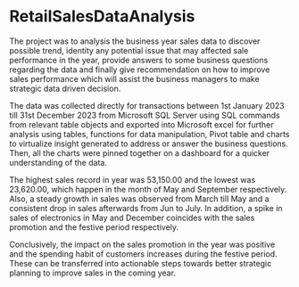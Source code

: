 # RetailSalesDataAnalysis

The project was to analysis the business year sales data to discover possible trend, identity any potential issue that may affected sale performance in the year, provide answers to some business questions regarding the data and finally give recommendation on how to improve sales performance which will assist the business managers to make strategic data driven decision.

The data was collected directly for transactions between 1st January 2023 till 31st December 2023 from Microsoft SQL Server using SQL commands from relevant table objects and exported into Microsoft excel for further analysis using tables, functions for data manipulation, Pivot table and charts to virtualize insight generated to address or answer the business questions. Then, all the charts were pinned together on a dashboard for a quicker understanding of the data.

The highest sales record in year was 53,150.00 and the lowest was 23,620.00, which happen in the month of May and September respectively. Also, a steady growth in sales was observed from March till May and a consistent drop in sales afterwards from Jun to July. In addition, a spike in sales of electronics in May and December coincides with the sales promotion and the festive period respectively.
 
Conclusively, the impact on the sales promotion in the year was positive and the spending habit of customers increases during the festive period. These can be transferred into actionable steps towards better strategic planning to improve sales in the coming year.

